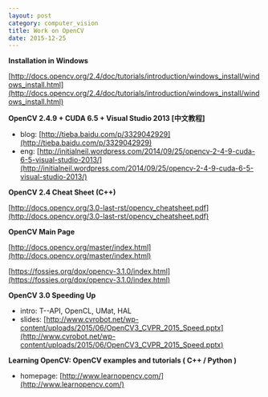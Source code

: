 ```yaml
---
layout: post
category: computer_vision
title: Work on OpenCV
date: 2015-12-25
---
```


**Installation in Windows**

[http://docs.opencv.org/2.4/doc/tutorials/introduction/windows_install/windows_install.html](http://docs.opencv.org/2.4/doc/tutorials/introduction/windows_install/windows_install.html)

**OpenCV 2.4.9 + CUDA 6.5 + Visual Studio 2013 [中文教程]**

- blog: [http://tieba.baidu.com/p/3329042929](http://tieba.baidu.com/p/3329042929)
- eng: [http://initialneil.wordpress.com/2014/09/25/opencv-2-4-9-cuda-6-5-visual-studio-2013/](http://initialneil.wordpress.com/2014/09/25/opencv-2-4-9-cuda-6-5-visual-studio-2013/)

**OpenCV 2.4 Cheat Sheet (C++)**

[http://docs.opencv.org/3.0-last-rst/opencv_cheatsheet.pdf](http://docs.opencv.org/3.0-last-rst/opencv_cheatsheet.pdf)

**OpenCV Main Page**

[http://docs.opencv.org/master/index.html](http://docs.opencv.org/master/index.html)

[https://fossies.org/dox/opencv-3.1.0/index.html](https://fossies.org/dox/opencv-3.1.0/index.html)

**OpenCV 3.0 Speeding Up**

- intro: T--API, OpenCL, UMat, HAL
- slides: [http://www.cvrobot.net/wp-content/uploads/2015/06/OpenCV3_CVPR_2015_Speed.pptx](http://www.cvrobot.net/wp-content/uploads/2015/06/OpenCV3_CVPR_2015_Speed.pptx)

**Learning OpenCV: OpenCV examples and tutorials ( C++ / Python )**

- homepage: [http://www.learnopencv.com/](http://www.learnopencv.com/)